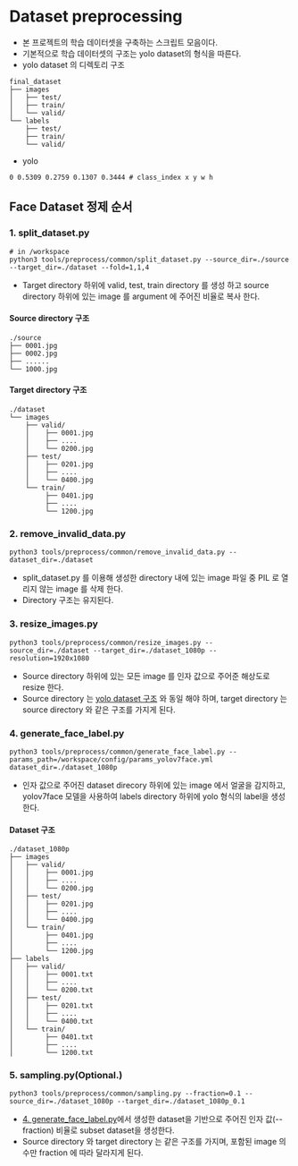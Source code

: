 # Dataset preprocessing
* 본 프로젝트의 학습 데이터셋을 구축하는 스크립트 모음이다.
* 기본적으로 학습 데이터셋의 구조는 yolo dataset의 형식을 따른다.
* yolo dataset 의 디렉토리 구조
```shell
final_dataset
├── images
│   ├── test/
│   ├── train/
│   └── valid/
└── labels
    ├── test/
    ├── train/
    └── valid/
```
* yolo 
```shell
0 0.5309 0.2759 0.1307 0.3444 # class_index x y w h
```
## Face Dataset 정제 순서
### 1. split_dataset.py
```shell
# in /workspace
python3 tools/preprocess/common/split_dataset.py --source_dir=./source --target_dir=./dataset --fold=1,1,4
```
* Target directory 하위에 valid, test, train directory 를 생성 하고 source directory 하위에 있는 image 를 argument 에 주어진 비율로 복사 한다.
#### Source directory 구조
```shell
./source
├── 0001.jpg
├── 0002.jpg
├── ......
└── 1000.jpg
```
#### Target directory 구조
```shell
./dataset
└── images
    ├── valid/
    │    ├── 0001.jpg
    │    ├── ....
    │    └── 0200.jpg
    ├── test/
    │    ├── 0201.jpg
    │    ├── ....
    │    └── 0400.jpg
    └── train/
         ├── 0401.jpg
         ├── ....
         └── 1200.jpg
```
### 2. remove_invalid_data.py
```shell
python3 tools/preprocess/common/remove_invalid_data.py --dataset_dir=./dataset
```
* split_dataset.py 를 이용해 생성한 directory 내에 있는 image 파일 중 PIL 로 열리지 않는 image 를 삭제 한다.
* Directory 구조는 유지된다.
### 3. resize_images.py
```shell
python3 tools/preprocess/common/resize_images.py --source_dir=./dataset --target_dir=./dataset_1080p --resolution=1920x1080
```
* Source directory 하위에 있는 모든 image 를 인자 값으로 주어준 해상도로 resize 한다.
* Source directory 는 [yolo dataset 구조](#target-directory-구조) 와 동일 해야 하며, target directory 는 source directory 와 같은 구조를 가지게 된다.
### 4. generate_face_label.py
```shell
python3 tools/preprocess/common/generate_face_label.py --params_path=/workspace/config/params_yolov7face.yml dataset_dir=./dataset_1080p
```
* 인자 값으로 주어진 dataset direcory 하위에 있는 image 에서 얼굴을 감지하고, yolov7face 모델을 사용하여 labels directory 하위에 yolo 형식의 label을 생성한다.
#### Dataset 구조
```shell
./dataset_1080p
├── images
│   ├── valid/
│   │    ├── 0001.jpg
│   │    ├── ....
│   │    └── 0200.jpg
│   ├── test/
│   │    ├── 0201.jpg
│   │    ├── ....
│   │    └── 0400.jpg
│   └── train/
│        ├── 0401.jpg
│        ├── ....
│        └── 1200.jpg
├── labels
│   ├── valid/
│   │    ├── 0001.txt
│   │    ├── ....
│   │    └── 0200.txt
│   ├── test/
│   │    ├── 0201.txt
│   │    ├── ....
│   │    └── 0400.txt
│   └── train/
│        ├── 0401.txt
│        ├── ....
│        └── 1200.txt
```
### 5. sampling.py(Optional.)
```shell
python3 tools/preprocess/common/sampling.py --fraction=0.1 --source_dir=./dataset_1080p --target_dir=./dataset_1080p_0.1
```
* [4. generate_face_label.py](#4-generatefacelabelpy)에서 생성한 dataset을 기반으로 주어진 인자 값(--fraction) 비율로 subset dataset을 생성한다.
* Source directory 와 target directory 는 같은 구조를 가지며, 포함된 image 의 수만 fraction 에 따라 달라지게 된다.